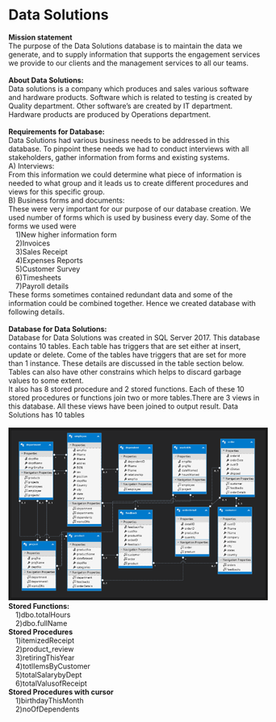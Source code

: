 # Data Solutions
<b>Mission statement </b><br />
The purpose of the Data Solutions database is to maintain the data we generate, and to supply
information that supports the engagement services we provide to our clients and the management 
services to all our teams.<br /> <br />
<b>About Data Solutions:</b><br />
Data solutions is a company which produces and sales various software and hardware products.
Software which is related to testing is created by Quality department. Other software’s are
created by IT department. Hardware products are produced by Operations department.<br /><br />
<b>Requirements for Database:</b><br />
Data Solutions had various business needs to be addressed in this database. To pinpoint these
needs we had to conduct interviews with all stakeholders, gather information from forms and
existing systems.<br />
A) Interviews:<br />
From this information we could determine what piece of information is needed to what
group and it leads us to create different procedures and views for this specific group.<br />
B) Business forms and documents:<br />
These were very important for our purpose of our database creation. We used number of
forms which is used by business every day. Some of the forms we used were<br />
&emsp;1)New higher information form<br />
&emsp;2)Invoices<br />
&emsp;3)Sales Receipt<br />
&emsp;4)Expenses Reports<br />
&emsp;5)Customer Survey<br />
&emsp;6)Timesheets<br />
&emsp;7)Payroll details<br />
These forms sometimes contained redundant data and some of the information could be
combined together. Hence we created database with following details.<br /><br />
<b>Database for Data Solutions:</b><br />
Database for Data Solutions was created in SQL Server 2017. This database contains 10 tables.
Each table has triggers that are set either at insert, update or delete. Come of the tables have
triggers that are set for more than 1 instance. These details are discussed in the table section
below. Tables can also have other constrains which helps to discard garbage values to some
extent.<br />
It also has 8 stored procedure and 2 stored functions. Each of these 10 stored procedures or
functions join two or more tables.There are 3 views in this database. All these views have been joined to output result.
Data Solutions has 10 tables  <br />
&nbsp;<img src= "images/database_diagram.PNG" width = "600" border="5">
<br /><b>Stored Functions:</b><br />
&emsp;1)dbo.totalHours<br />
&emsp;2)dbo.fullName<br /> 
<b>Stored Procedures</b><br />
&emsp;1)itemizedReceipt<br />
&emsp;2)product_review<br />
&emsp;3)retiringThisYear<br />
&emsp;4)totlIemsByCustomer<br />
&emsp;5)totalSalarybyDept<br />
&emsp;6)totalValusofReceipt<br />
<b>Stored Procedures with cursor</b><br />
&emsp;1)birthdayThisMonth<br /> 
&emsp;2)noOfDependents<br />
